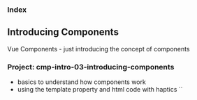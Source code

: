 ### Index

## Introducing Components

Vue Components - just introducing the concept of components

### Project: cmp-intro-03-introducing-components

- basics to understand how components work
- using the template property and html code with haptics ``
